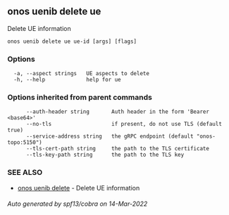 <!--
SPDX-FileCopyrightText: 2019-present Open Networking Foundation <info@opennetworking.org>

SPDX-License-Identifier: Apache-2.0
-->

## onos uenib delete ue

Delete UE information

```
onos uenib delete ue ue-id [args] [flags]
```

### Options

```
  -a, --aspect strings   UE aspects to delete
  -h, --help             help for ue
```

### Options inherited from parent commands

```
      --auth-header string       Auth header in the form 'Bearer <base64>'
      --no-tls                   if present, do not use TLS (default true)
      --service-address string   the gRPC endpoint (default "onos-topo:5150")
      --tls-cert-path string     the path to the TLS certificate
      --tls-key-path string      the path to the TLS key
```

### SEE ALSO

* [onos uenib delete](onos_uenib_delete.md)	 - Delete UE information

###### Auto generated by spf13/cobra on 14-Mar-2022
